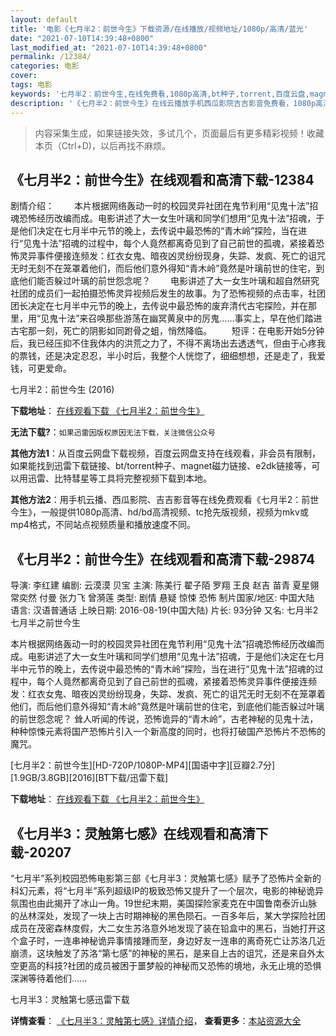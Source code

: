```yaml
---
layout: default
title: '电影《七月半2：前世今生》下载资源/在线播放/视频地址/1080p/高清/蓝光'
date: "2021-07-10T14:39:48+0800"
last_modified_at: "2021-07-10T14:39:48+0800"
permalink: /12384/
categories: 电影
cover:
tags: 电影
keywords: '七月半2：前世今生,在线免费看,1080p高清,bt种子,torrent,百度云盘,magnet,磁力链,迅雷下载资源'
description: '《七月半2：前世今生》在线云播放手机西瓜影院吉吉影音免费看，1080p高清bd/hd未删减完整版和tc抢先枪版，mkv/mp4格式，附带bt/torrent种子、magnet/磁力链、百度云盘、网盘资源迅雷下载链接'
---
```


>内容采集生成，如果链接失效，多试几个，页面最后有更多精彩视频！收藏本页（Ctrl+D)，以后再找不麻烦。


## 《七月半2：前世今生》在线观看和高清下载-12384

剧情介绍： 　　本片根据网络轰动一时的校园灵异社团在鬼节利用“见鬼十法”招魂恐怖经历改编而成。电影讲述了大一女生叶璃和同学们想用“见鬼十法”招魂，于是他们决定在七月半中元节的晚上，去传说中最恐怖的“青木岭”探险，当在进行“见鬼十法”招魂的过程中，每个人竟然都离奇见到了自己前世的孤魂，紧接着恐怖灵异事件便接连频发：红衣女鬼、暗夜凶灵纷纷现身，失踪、发疯、死亡的诅咒无时无刻不在笼罩着他们，而后他们意外得知“青木岭”竟然是叶璃前世的住宅，到底他们能否躲过叶璃的前世怨念呢？ 　　电影讲述了大一女生叶璃和超自然研究社团的成员们一起拍摄恐怖灵异视频后发生的故事。为了恐怖视频的点击率，社团团长决定在七月半中元节的晚上，去传说中最恐怖的废弃清代古宅探险，并在那里，用“见鬼十法”来召唤那些游荡在幽冥黄泉中的厉鬼……事实上，早在他们踏进古宅那一刻，死亡的阴影如同跗骨之蛆，悄然降临。 　　短评：在电影开始5分钟后，我已经压抑不住我体内的洪荒之力了，不得不离场出去透透气，但由于心疼我的票钱，还是决定忍忍，半小时后，我整个人恍惚了，细细想想，还是走了，我爱钱，可更爱命。


七月半2：前世今生 (2016)

**下载地址**： [在线观看下载 《七月半2：前世今生》](https://www.btbtdy.me/btdy/dy6973.html) 


**无法下载?**：`如果迅雷因版权原因无法下载，关注微信公众号 `

**其他方法1**：从百度云网盘下载视频，百度云网盘支持在线观看，非会员有限制，如果能找到迅雷下载链接、bt/torrent种子、magnet磁力链接、e2dk链接等，可以用迅雷、比特彗星等工具将完整视频下载到本地。

**其他方法2**：用手机云播、西瓜影院、吉吉影音等在线免费观看《七月半2：前世今生》，一般提供1080p高清、hd/bd高清视频、tc抢先版视频，视频为mkv或mp4格式，不同站点视频质量和播放速度不同。


## 《七月半2：前世今生》在线观看和高清下载-29874

导演: 李红建 编剧: 云漠漠 贝宝 主演: 陈美行 翟子陌 罗翔 王良 赵吉 苗青 夏星翎 常奕然 付曼 张力飞 曾漪莲 类型: 剧情 悬疑 惊悚 恐怖 制片国家/地区: 中国大陆 语言: 汉语普通话 上映日期: 2016-08-19(中国大陆) 片长: 93分钟 又名: 七月半2 七月半之前世今生

本片根据网络轰动一时的校园灵异社团在鬼节利用“见鬼十法”招魂恐怖经历改编而成。电影讲述了大一女生叶璃和同学们想用“见鬼十法”招魂，于是他们决定在七月半中元节的晚上，去传说中最恐怖的“青木岭”探险，当在进行“见鬼十法”招魂的过程中，每个人竟然都离奇见到了自己前世的孤魂，紧接着恐怖灵异事件便接连频发：红衣女鬼、暗夜凶灵纷纷现身，失踪、发疯、死亡的诅咒无时无刻不在笼罩着他们，而后他们意外得知“青木岭”竟然是叶璃前世的住宅，到底他们能否躲过叶璃的前世怨念呢？ 耸人听闻的传说，恐怖诡异的“青木岭”，古老神秘的见鬼十法，种种惊悚元素将国产恐怖片引入一个新高度的同时，也将打破国产恐怖片不恐怖的魔咒。


[七月半2：前世今生][HD-720P/1080P-MP4][国语中字][豆瓣2.7分][1.9GB/3.8GB][2016][BT下载/迅雷下载]

**下载地址**： [在线观看下载 《七月半2：前世今生》](https://www.btdx8.com/torrent/qiyueban2_2016.html) 


## 《七月半3：灵触第七感》在线观看和高清下载-20207

“七月半”系列校园恐怖电影第三部《七月半3：灵触第七感》赋予了恐怖片全新的科幻元素，将“七月半”系列超级IP的极致恐怖又提升了一个层次，电影的神秘诡异氛围也由此揭开了冰山一角。19世纪末期，美国探险家麦克在中国鲁南泰沂山脉的丛林深处，发现了一块上古时期神秘的黑色陨石。一百多年后，某大学探险社团成员在茂密森林度假，大二女生苏洛意外地发现了装在铅盒中的黑石，当她打开这个盒子时，一连串神秘诡异事情接踵而至，身边好友一连串的离奇死亡让苏洛几近崩溃，这块触发了苏洛“第七感”的神秘的黑石，是来自上古的诅咒，还是来自外太空更高的科技?社团的成员被困于噩梦般的神秘而又恐怖的境地，永无止境的恐惧深渊等待着他们......


七月半3：灵触第七感迅雷下载

**详情查看**： [《七月半3：灵触第七感》详情介绍](/movie/20207/)， **查看更多**：[本站资源大全](/movie/t/all/)

